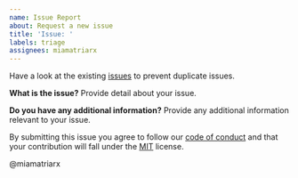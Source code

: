 ```yaml
---
name: Issue Report
about: Request a new issue
title: 'Issue: '
labels: triage
assignees: miamatriarx
---
```


Have a look at the existing [issues](https://github.com/miamatriarx/miamatriarx/issues) to prevent duplicate issues.

**What is the issue?**
Provide detail about your issue.

**Do you have any additional information?**
Provide any additional information relevant to your issue.

By submitting this issue you agree to follow our [code of conduct](https://github.com/miamatriarx/miamatriarx/code_of_conduct.md) and that your contribution will fall under the [MIT](https://github.com/miamatriarx/miamatriarx/license.md) license.

@miamatriarx
